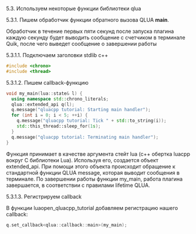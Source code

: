 5.3. Используем некоторые функции библиотеки qlua

5.3.1. Пишем обработчик функции обратного вызова QLUA **main**.

Обработчик в течение первых пяти секунд после запуска плагина каждую секунду будет выводить сообщение с счетчиком в терминале Quik, после чего выведет сообщение о завершении работы

5.3.1.1. Подключаем заголовки stdlib c++

```c++
#include <chrono>
#include <thread>
```

5.3.1.2. Пишем callback-функцию

```c++
void my_main(lua::state& l) {
  using namespace std::chrono_literals;
  qlua::extended_api q(l);
  q.message("qluacpp tutorial: Starting main handler");
  for (int i = 0; i < 5; ++i) {
    q.message("qluacpp tutorial: Tick " + std::to_string(i));
    std::this_thread::sleep_for(1s);
  }
  q.message("qluacpp tutorial: Terminating main handler");
}
```

Функция принимает в качестве аргумента стейт lua (c++ обертка luacpp вокруг C библиотеки Lua). Используя его, создается объект extended_api. При помощи этого объекта происходит обращение к стандартной функции QLUA message, которая выводит сообщения в терминале. По завершении работы функции my_main, работа плагина завершается, в соответствии с правилами lifetime QLUA.

5.3.1.3. Регистрируем callback

В функции luaopen_qluacpp_tutorial добавляем регистрацию нашего callback:

```c++
q.set_callback<qlua::callback::main>(my_main);
```

